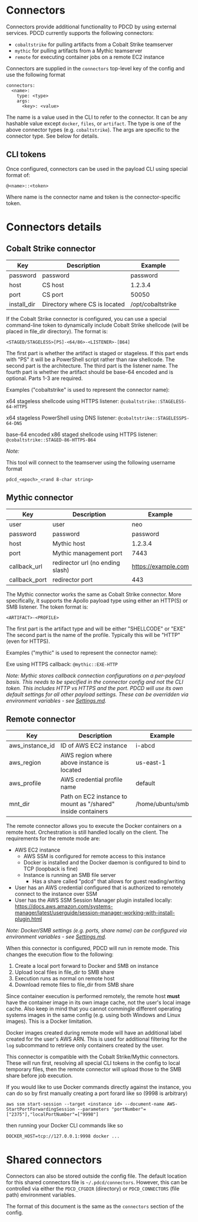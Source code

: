 # Connectors

Connectors provide additional functionality to PDCD by using external services. 
PDCD currently supports the following connectors:

- `cobaltstrike` for pulling artifacts from a Cobalt Strike teamserver
- `mythic` for pulling artifacts from a Mythic teamserver
- `remote` for executing container jobs on a remote EC2 instance

Connectors are supplied in the `connectors` top-level key of the config and use the following format

```
connectors:
  <name>:
    type: <type>
    args:
      <key>: <value>
```

The name is a value used in the CLI to refer to the connector. It can be any hashable value except `docker`, `files`, or `artifact`.
The type is one of the above connector types (e.g. `cobaltstrike`).
The args are specific to the connector type. See below for details.

## CLI tokens

Once configured, connectors can be used in the payload CLI using special format of:

`@<name>::<token>`

Where name is the connector name and token is the connector-specific token.

# Connectors details

## Cobalt Strike connector

|Key|Description|Example|
|---|---|---|
|password|password|password|
|host|CS host|1.2.3.4|
|port|CS port|50050|
|install_dir|Directory where CS is located|/opt/cobaltstrike|

If the Cobalt Strike connector is configured, you can use a special command-line token to dynamically include Cobalt Strike shellcode (will be placed in file_dir directory).
The format is:

`<STAGED/STAGELESS>[PS]-<64/86>-<LISTENER>-[B64]`

The first part is whether the artifact is staged or stageless. If this part ends with "PS" it will be a PowerShell script rather than raw shellcode.
The second part is the architecture.
The third part is the listener name.
The fourth part is whether the artifact should be base-64 encoded and is optional. Parts 1-3 are required.

Examples ("cobaltstrike" is used to represent the connector name):

x64 stageless shellcode using HTTPS listener: `@cobaltstrike::STAGELESS-64-HTTPS`

x64 stageless PowerShell using DNS listener: `@cobaltstrike::STAGELESSPS-64-DNS`

base-64 encoded x86 staged shellcode using HTTPS listener: `@cobaltstrike::STAGED-86-HTTPS-B64`

*Note:* 

This tool will connect to the teamserver using the following username format

`pdcd_<epoch>_<rand 8-char string>`


## Mythic connector

|Key|Description|Example|
|---|---|---|
|user|user|neo|
|password|password|password|
|host|Mythic host|1.2.3.4|
|port|Mythic management port|7443|
|callback_url|redirector url (no ending slash)|https://example.com|
|callback_port|redirector port|443|

The Mythic connector works the same as Cobalt Strike connector.
More specifically, it supports the Apollo payload type using either an HTTP(S) or SMB listener.
The token format is:

`<ARTIFACT>-<PROFILE>`

The first part is the artifact type and will be either "SHELLCODE" or "EXE"
The second part is the name of the profile. Typically this will be "HTTP" (even for HTTPS).

Examples ("mythic" is used to represent the connector name):

Exe using HTTPS callback: `@mythic::EXE-HTTP`

*Note: Mythic stores callback connection configurations on a per-payload basis. This needs to be specified in the connector config and not the CLI token. This includes HTTP vs HTTPS and the port. PDCD will use its own default settings for all other payload settings. These can be overridden via environment variables - see [Settings.md](Settings.md).*

## Remote connector

|Key|Description|Example|
|---|---|---|
|aws_instance_id|ID of AWS EC2 instance|i-abcd|
|aws_region|AWS region where above instance is located|us-east-1|
|aws_profile|AWS credential profile name|default|
|mnt_dir|Path on EC2 instance to mount as "/shared" inside containers|/home/ubuntu/smb|

The remote connector allows you to execute the Docker containers on a remote host. Orchestration is still handled locally on the client. The requirements for the remote mode are:

- AWS EC2 instance
  - AWS SSM is configured for remote access to this instance
  - Docker is installed and the Docker daemon is configured to bind to TCP (loopback is fine)
  - Instance is running an SMB file server
    - Has a share called "pdcd" that allows for guest reading/writing
- User has an AWS credential configured that is authorized to remotely connect to the instance over SSM
- User has the AWS SSM Session Manager plugin installed locally: https://docs.aws.amazon.com/systems-manager/latest/userguide/session-manager-working-with-install-plugin.html

*Note: Docker/SMB settings (e.g. ports, share name) can be configured via environment variables - see [Settings.md](Settings.md).*

When this connector is configured, PDCD will run in remote mode. This changes the execution flow to the following:

1. Create a local port forward to Docker and SMB on instance
2. Upload local files in file_dir to SMB share
3. Execution runs as normal on remote host
4. Download remote files to file_dir from SMB share

Since container execution is performed remotely, the remote host **must** have the container image in its own image cache, not the user's local image cache. Also keep in mind that you cannot commingle different operating systems images in the same config (e.g. using both Windows and Linux images). This is a Docker limitation.

Docker images created during remote mode will have an additional label created for the user's AWS ARN. This is used for additional filtering for the `log` subcommand to retrieve only containers created by the user.

This connector is compatible with the Cobalt Strike/Mythic connectors. These will run first, resolving all special CLI tokens in the config to local temporary files, then the remote connector will upload those to the SMB share before job execution.

If you would like to use Docker commands directly against the instance, you can do so by first manually creating a port forard like so (9998 is arbitrary)

```
aws ssm start-session --target <instance id> --document-name AWS-StartPortForwardingSession --parameters "portNumber"=["2375"],"localPortNumber"=["9998"]
```

then running your Docker CLI commands like so

```
DOCKER_HOST=tcp://127.0.0.1:9998 docker ...
```

# Shared connectors

Connectors can also be stored outside the config file. 
The default location for this shared connectors file is `~/.pdcd/connectors`. 
However, this can be controlled via either the `PDCD_CFGDIR` (directory) or `PDCD_CONNECTORS` (file path) environment variables.

The format of this document is the same as the `connectors` section of the config.
